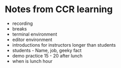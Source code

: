 # Notes from CCR learning

- recording
- breaks
- terminal environment
- editor environment
- introductions for instructors longer than students
- students - Name, job, geeky fact
- demo practice 15 - 20 after lunch
- when is lunch hour

